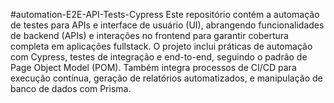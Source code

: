 #automation-E2E-API-Tests-Cypress
Este repositório contém a automação de testes para APIs e interface de usuário (UI), abrangendo funcionalidades de backend (APIs) e interações no frontend para garantir cobertura completa em aplicações fullstack. O projeto inclui práticas de automação com Cypress, testes de integração e end-to-end, seguindo o padrão de Page Object Model (POM). Também integra processos de CI/CD para execução contínua, geração de relatórios automatizados, e manipulação de banco de dados com Prisma.
